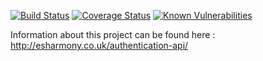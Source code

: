 [![Build Status](https://travis-ci.org/esharmony/authentication-api.svg?branch=master)](https://travis-ci.org/esharmony/authentication-api)
[![Coverage Status](https://coveralls.io/repos/github/esharmony/authentication-api/badge.svg?branch=master)](https://coveralls.io/github/esharmony/authentication-api?branch=master)
[![Known Vulnerabilities](https://snyk.io/test/github/esharmony/authentication-api/badge.svg)](https://snyk.io/test/github/esharmony/authentication-api)


Information about this project can be found here : http://esharmony.co.uk/authentication-api/
